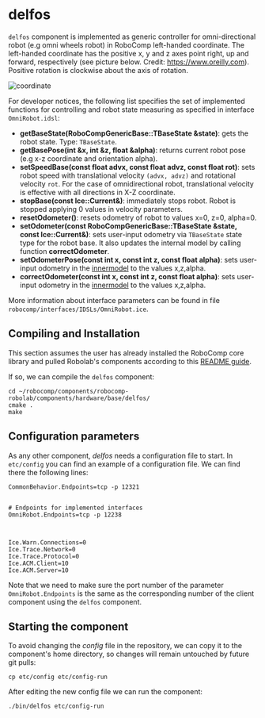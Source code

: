 # delfos

`delfos` component is implemented as generic controller for omni-directional robot (e.g omni wheels robot) in RoboComp left-handed coordinate. The left-handed coordinate has the positive x, y and z axes point right, up and forward, respectively (see picture below. Credit: https://www.oreilly.com). Positive rotation is clockwise about the axis of rotation.

![coordinate](https://www.oreilly.com/library/view/learn-arcore-/9781788830409/assets/a465e4c5-b6ca-4006-a40e-1aa9ad2ebc5d.png)

For developer notices, the following list specifies the set of implemented functions for controlling and robot state measuring as specified in interface `OmniRobot.idsl`:

- **getBaseState(RoboCompGenericBase::TBaseState  &state)**: gets the robot state. Type: `TBaseState`.
- **getBasePose(int  &x,  int  &z,  float  &alpha)**: returns current robot pose (e.g x-z coordinate and orientation alpha).
- **setSpeedBase(const float  advx, const float advz, const float  rot)**: sets robot speed with translational velocity `(advx, advz)` and rotational velocity `rot`. For the case of omnidirectional robot, translational velocity is effective with all directions in X-Z coordinate.  
- **stopBase(const Ice::Current&)**: immediately stops robot. Robot is stopped applying 0 values in velocity parameters.
- **resetOdometer()**: resets odometry of robot to values x=0, z=0, alpha=0.
- **setOdometer(const RoboCompGenericBase::TBaseState  &state, const Ice::Current&)**: sets user-input odometry via `TBaseState` state type for the robot base. It also updates the internal model by calling function **correctOdometer**.
- **setOdometerPose(const int  x, const int  z, const float  alpha)**: sets user-input odometry in the [innermodel](https://github.com/robocomp/robocomp/blob/stable/doc/innermodel.md) to the values x,z,alpha.
- **correctOdometer(const int  x, const int  z, const float  alpha)**: sets user-input odometry in the [innermodel](https://github.com/robocomp/robocomp/blob/stable/doc/innermodel.md) to the values x,z,alpha.

More information about interface parameters can be found in file `robocomp/interfaces/IDSLs/OmniRobot.ice`.

## Compiling and Installation

This section assumes the user has already installed the RoboComp core library and pulled Robolab's components according to this [README guide](https://github.com/robocomp/robocomp).

If so, we can compile the `delfos` component:
```
cd ~/robocomp/components/robocomp-robolab/components/hardware/base/delfos/
cmake .
make
```

## Configuration parameters
As any other component, *delfos*
needs a configuration file to start. In `etc/config` you can find an example of a configuration file. We can find there the following lines:

```
CommonBehavior.Endpoints=tcp -p 12321


# Endpoints for implemented interfaces
OmniRobot.Endpoints=tcp -p 12238



Ice.Warn.Connections=0
Ice.Trace.Network=0
Ice.Trace.Protocol=0
Ice.ACM.Client=10
Ice.ACM.Server=10
```

Note that we need to make sure the port number of the parameter `OmniRobot.Endpoints` is the same as the corresponding number of the client component using the `delfos` component.

## Starting the component
To avoid changing the *config* file in the repository, we can copy it to the component's home directory, so changes will remain untouched by future git pulls:

```
cp etc/config etc/config-run
```

After editing the new config file we can run the component:

```
./bin/delfos etc/config-run
```
